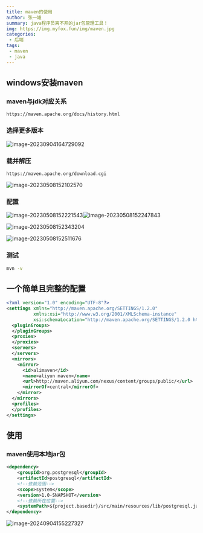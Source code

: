 ```yaml
---
title: maven的使用
author: 张一雄
summary: java程序员离不开的jar包管理工具！
img: https://img.myfox.fun/img/maven.jpg
categories:
 - 后端
tags:
 - maven
 - java
---
```


## windows安装maven

### maven与jdk对应关系

```http
https://maven.apache.org/docs/history.html
```

### 选择更多版本

![image-20230904164729092](https://img.myfox.fun/img/20230904164730.png)

### 载并解压

```http
https://maven.apache.org/download.cgi
```

![image-20230508152102570](C:/Users/java0/AppData/Roaming/Typora/typora-user-images/image-20230508152102570.png)

### 配置

![image-20230508152221543](https://img.myfox.fun/img/20230508152222.png)![image-20230508152247843](https://img.myfox.fun/img/20230508152248.png)

![image-20230508152343204](https://img.myfox.fun/img/20230508152344.png)

![image-20230508152511676](https://img.myfox.fun/img/20230508152512.png)

### 测试

```sh
mvn -v
```



## 一个简单且完整的配置

```xml
<?xml version="1.0" encoding="UTF-8"?>
<settings xmlns="http://maven.apache.org/SETTINGS/1.2.0"
          xmlns:xsi="http://www.w3.org/2001/XMLSchema-instance"
          xsi:schemaLocation="http://maven.apache.org/SETTINGS/1.2.0 https://maven.apache.org/xsd/settings-1.2.0.xsd">
  <pluginGroups>
  </pluginGroups>
  <proxies>
  </proxies>
  <servers>
  </servers>
  <mirrors>
    <mirror>  
      <id>alimaven</id>   
      <name>aliyun maven</name>     
      <url>http://maven.aliyun.com/nexus/content/groups/public/</url>  
      <mirrorOf>central</mirrorOf>  
	</mirror>
  </mirrors>
  <profiles>
  </profiles>
</settings>
```

## 使用

### maven使用本地jar包

```xml
<dependency>
    <groupId>org.postgresql</groupId>
    <artifactId>postgresql</artifactId>
    <!--依赖范围-->
    <scope>system</scope>
    <version>1.0-SNAPSHOT</version>
    <!--依赖所在位置-->
    <systemPath>${project.basedir}/src/main/resources/lib/postgresql.jar</systemPath>
</dependency>
```

![image-20240904155227327](https://img.myfox.fun/img/image-20240904155227327.png)
